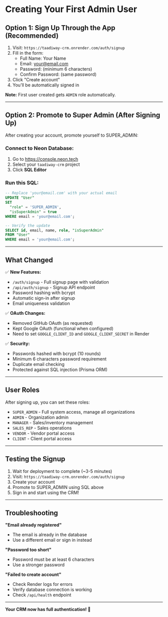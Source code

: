 # Creating Your First Admin User

## Option 1: Sign Up Through the App (Recommended)

1. Visit: `https://taadiway-crm.onrender.com/auth/signup`
2. Fill in the form:
   - Full Name: Your Name
   - Email: your@email.com
   - Password: (minimum 6 characters)
   - Confirm Password: (same password)
3. Click "Create account"
4. You'll be automatically signed in

**Note:** First user created gets `ADMIN` role automatically.

---

## Option 2: Promote to Super Admin (After Signing Up)

After creating your account, promote yourself to SUPER_ADMIN:

### Connect to Neon Database:

1. Go to https://console.neon.tech
2. Select your `taadiway-crm` project
3. Click **SQL Editor**

### Run this SQL:

```sql
-- Replace 'your@email.com' with your actual email
UPDATE "User" 
SET 
  "role" = 'SUPER_ADMIN', 
  "isSuperAdmin" = true
WHERE email = 'your@email.com';

-- Verify the update
SELECT id, email, name, role, "isSuperAdmin" 
FROM "User" 
WHERE email = 'your@email.com';
```

---

## What Changed

✅ **New Features:**
- `/auth/signup` - Full signup page with validation
- `/api/auth/signup` - Signup API endpoint
- Password hashing with bcrypt
- Automatic sign-in after signup
- Email uniqueness validation

✅ **OAuth Changes:**
- Removed GitHub OAuth (as requested)
- Kept Google OAuth (functional when configured)
- Need to set `GOOGLE_CLIENT_ID` and `GOOGLE_CLIENT_SECRET` in Render

✅ **Security:**
- Passwords hashed with bcrypt (10 rounds)
- Minimum 6 characters password requirement
- Duplicate email checking
- Protected against SQL injection (Prisma ORM)

---

## User Roles

After signing up, you can set these roles:

- `SUPER_ADMIN` - Full system access, manage all organizations
- `ADMIN` - Organization admin
- `MANAGER` - Sales/inventory management
- `SALES_REP` - Sales operations
- `VENDOR` - Vendor portal access
- `CLIENT` - Client portal access

---

## Testing the Signup

1. Wait for deployment to complete (~3-5 minutes)
2. Visit: `https://taadiway-crm.onrender.com/auth/signup`
3. Create your account
4. Promote to SUPER_ADMIN using SQL above
5. Sign in and start using the CRM!

---

## Troubleshooting

**"Email already registered"**
- The email is already in the database
- Use a different email or sign in instead

**"Password too short"**
- Password must be at least 6 characters
- Use a stronger password

**"Failed to create account"**
- Check Render logs for errors
- Verify database connection is working
- Check `/api/health` endpoint

---

**Your CRM now has full authentication! 🎉**
